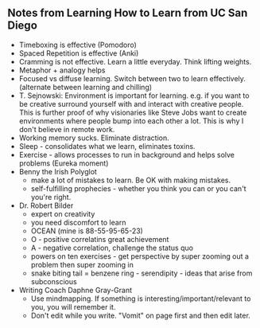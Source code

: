 ## Notes from Learning How to Learn from UC San Diego

* Timeboxing is effective (Pomodoro)
* Spaced Repetition is effective (Anki)
* Cramming is not effective. Learn a little everyday. Think lifting weights.
* Metaphor + analogy helps
* Focused vs diffuse learning. Switch between two to learn effectively. (alternate between learning and chilling)
* T. Sejnowski: Environment is important for learning. e.g. if you want to be creative surround yourself with and interact with creative people. 
This is further proof of why visionaries like Steve Jobs want to create environments where people bump into each
other a lot. This is why I don't believe in remote work. 
* Working memory sucks. Eliminate distraction.
* Sleep - consolidates what we learn, eliminates toxins.
* Exercise - allows processes to run in background and helps solve problems (Eureka moment)
* Benny the Irish Polyglot 
  * make a lot of mistakes to learn. Be OK with making mistakes.
  * self-fulfilling prophecies - whether you think you can or you can't you're right.
* Dr. Robert Bilder
  * expert on creativity
  * you need discomfort to learn
  * OCEAN (mine is 88-55-95-65-23) 
  * O - positive correlatins great achievement
  * A - negative correlation, challenge the status quo
  * powers on ten exercises - get perspective by super zooming out a problem then super zooming in
  * snake biting tail = benzene ring - serendipity - ideas that arise from subconscious
* Writing Coach Daphne Gray-Grant
  * Use mindmapping. If something is interesting/important/relevant to you, you will remember it.
  * Don't edit while you write. "Vomit" on page first and then edit later.
